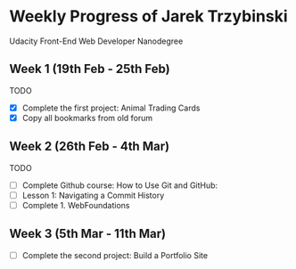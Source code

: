 # Weekly Progress of Jarek Trzybinski #
Udacity Front-End Web Developer Nanodegree

## Week 1 (19th Feb - 25th Feb) ##
TODO
- [x] Complete the first project: Animal Trading Cards
- [x] Copy all bookmarks from old forum

## Week 2 (26th Feb - 4th Mar) ##
TODO
- [ ] Complete Github course: How to Use Git and GitHub:
 - [ ] Lesson 1: Navigating a Commit History
- [ ] Complete 1. WebFoundations

## Week 3 (5th Mar - 11th Mar) ##
- [ ] Complete the second project: Build a Portfolio Site
